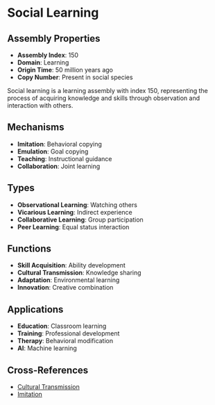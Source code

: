 # Social Learning

## Assembly Properties
- **Assembly Index**: 150
- **Domain**: Learning
- **Origin Time**: 50 million years ago
- **Copy Number**: Present in social species

Social learning is a learning assembly with index 150, representing the process of acquiring knowledge and skills through observation and interaction with others.

## Mechanisms
- **Imitation**: Behavioral copying
- **Emulation**: Goal copying
- **Teaching**: Instructional guidance
- **Collaboration**: Joint learning

## Types
- **Observational Learning**: Watching others
- **Vicarious Learning**: Indirect experience
- **Collaborative Learning**: Group participation
- **Peer Learning**: Equal status interaction

## Functions
- **Skill Acquisition**: Ability development
- **Cultural Transmission**: Knowledge sharing
- **Adaptation**: Environmental learning
- **Innovation**: Creative combination

## Applications
- **Education**: Classroom learning
- **Training**: Professional development
- **Therapy**: Behavioral modification
- **AI**: Machine learning

## Cross-References
- [Cultural Transmission](/domains/cognitive/cultural_systems/cultural_transmission.md)
- [Imitation](/domains/cognitive/learning/imitation.md)